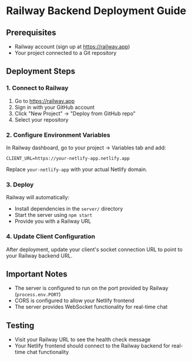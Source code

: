 # Railway Backend Deployment Guide

## Prerequisites
- Railway account (sign up at https://railway.app)
- Your project connected to a Git repository

## Deployment Steps

### 1. Connect to Railway
1. Go to https://railway.app
2. Sign in with your GitHub account
3. Click "New Project" → "Deploy from GitHub repo"
4. Select your repository

### 2. Configure Environment Variables
In Railway dashboard, go to your project → Variables tab and add:

```
CLIENT_URL=https://your-netlify-app.netlify.app
```

Replace `your-netlify-app` with your actual Netlify domain.

### 3. Deploy
Railway will automatically:
- Install dependencies in the `server/` directory
- Start the server using `npm start`
- Provide you with a Railway URL

### 4. Update Client Configuration
After deployment, update your client's socket connection URL to point to your Railway backend URL.

## Important Notes
- The server is configured to run on the port provided by Railway (`process.env.PORT`)
- CORS is configured to allow your Netlify frontend
- The server provides WebSocket functionality for real-time chat

## Testing
- Visit your Railway URL to see the health check message
- Your Netlify frontend should connect to the Railway backend for real-time chat functionality 
